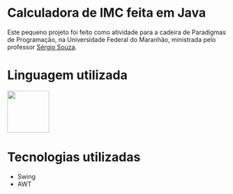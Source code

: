 # Calculadora de IMC feita em Java

Este pequeno projeto foi feito como atividade para a cadeira de Paradigmas de Programação, na Universidade Federal do Maranhão, ministrada pelo professor [Sérgio Souza](https://github.com/profsergiocosta).

# Linguagem utilizada

<img src="https://cdn2.iconfinder.com/data/icons/metro-ui-dock/512/Java.png" width="96">

# Tecnologias utilizadas

- Swing
- AWT
